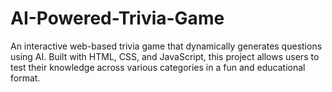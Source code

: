 # AI-Powered-Trivia-Game
An interactive web-based trivia game that dynamically generates questions using AI. Built with HTML, CSS, and JavaScript, this project allows users to test their knowledge across various categories in a fun and educational format.
